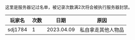 这里是服务器记过名单，被记录次数满2次将会被执行服务器封禁。

|玩家名|次数|日期|原因|
|----|----|----|----|
|sdj1784|1|2023.04.09|私自拿走其他人物品|